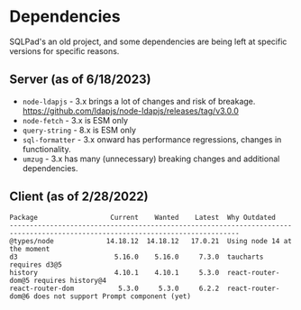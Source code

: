 # Dependencies

SQLPad's an old project, and some dependencies are being left at specific versions for specific reasons.

## Server (as of 6/18/2023)

- `node-ldapjs` - 3.x brings a lot of changes and risk of breakage. https://github.com/ldapjs/node-ldapjs/releases/tag/v3.0.0
- `node-fetch` - 3.x is ESM only
- `query-string` - 8.x is ESM only
- `sql-formatter` - 3.x onward has performance regressions, changes in functionality.
- `umzug` - 3.x has many (unnecessary) breaking changes and additional dependencies.

## Client (as of 2/28/2022)

```
Package                  Current    Wanted    Latest  Why Outdated
-------------------------------------------------------------------------------------------------------------------------------
@types/node             14.18.12  14.18.12   17.0.21  Using node 14 at the moment
d3                        5.16.0    5.16.0     7.3.0  taucharts requires d3@5
history                   4.10.1    4.10.1     5.3.0  react-router-dom@5 requires history@4
react-router-dom           5.3.0     5.3.0     6.2.2  react-router-dom@6 does not support Prompt component (yet)
```
